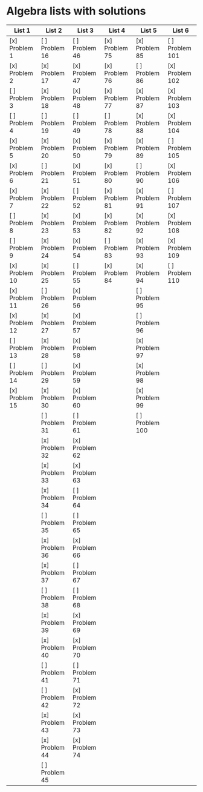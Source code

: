 # Algebra lists with solutions

| List 1 | List 2 | List 3 | List 4 | List 5 | List 6 |
|--------|--------|--------|--------|--------|--------|
| [x] Problem 1  | [ ] Problem 16 | [ ] Problem 46 | [x] Problem 75  | [x] Problem 85  | [ ] Problem 101 |
| [x] Problem 2  | [x] Problem 17 | [x] Problem 47 | [x] Problem 76  | [ ] Problem 86  | [x] Problem 102 |
| [ ] Problem 3  | [x] Problem 18 | [x] Problem 48 | [x] Problem 77  | [x] Problem 87  | [x] Problem 103 |
| [ ] Problem 4  | [ ] Problem 19 | [ ] Problem 49 | [ ] Problem 78  | [x] Problem 88  | [x] Problem 104 |
| [x] Problem 5  | [x] Problem 20 | [x] Problem 50 | [x] Problem 79  | [x] Problem 89  | [ ] Problem 105 |
| [x] Problem 6  | [ ] Problem 21 | [x] Problem 51 | [x] Problem 80  | [ ] Problem 90  | [x] Problem 106 |
| [x] Problem 7  | [x] Problem 22 | [ ] Problem 52 | [x] Problem 81  | [x] Problem 91  | [ ] Problem 107 |
| [ ] Problem 8  | [x] Problem 23 | [x] Problem 53 | [x] Problem 82  | [x] Problem 92  | [x] Problem 108 |
| [ ] Problem 9  | [x] Problem 24 | [x] Problem 54 | [ ] Problem 83  | [x] Problem 93  | [x] Problem 109 |
| [x] Problem 10 | [x] Problem 25 | [ ] Problem 55 | [x] Problem 84  | [x] Problem 94  | [ ] Problem 110 |
| [x] Problem 11 | [ ] Problem 26 | [x] Problem 56 |                | [ ] Problem 95  |                |
| [x] Problem 12 | [x] Problem 27 | [x] Problem 57 |                | [ ] Problem 96  |                |
| [ ] Problem 13 | [x] Problem 28 | [x] Problem 58 |                | [x] Problem 97  |                |
| [ ] Problem 14 | [ ] Problem 29 | [x] Problem 59 |                | [x] Problem 98  |                |
| [x] Problem 15 | [x] Problem 30 | [x] Problem 60 |                | [x] Problem 99  |                |
|                | [ ] Problem 31 | [ ] Problem 61 |                | [ ] Problem 100 |                |
|                | [x] Problem 32 | [x] Problem 62 |                |                |                |
|                | [x] Problem 33 | [x] Problem 63 |                |                |                |
|                | [x] Problem 34 | [ ] Problem 64 |                |                |                |
|                | [ ] Problem 35 | [ ] Problem 65 |                |                |                |
|                | [x] Problem 36 | [x] Problem 66 |                |                |                |
|                | [x] Problem 37 | [ ] Problem 67 |                |                |                |
|                | [ ] Problem 38 | [ ] Problem 68 |                |                |                |
|                | [x] Problem 39 | [x] Problem 69 |                |                |                |
|                | [x] Problem 40 | [x] Problem 70 |                |                |                |
|                | [ ] Problem 41 | [ ] Problem 71 |                |                |                |
|                | [ ] Problem 42 | [x] Problem 72 |                |                |                |
|                | [x] Problem 43 | [x] Problem 73 |                |                |                |
|                | [x] Problem 44 | [x] Problem 74 |                |                |                |
|                | [ ] Problem 45 |                |                |                |                |
